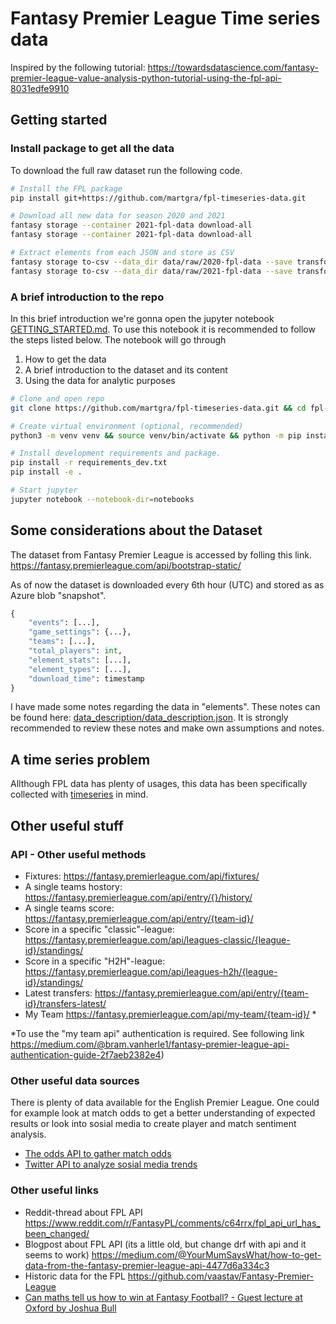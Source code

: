 # **Fantasy Premier League Time series data**

Inspired by the following tutorial:
https://towardsdatascience.com/fantasy-premier-league-value-analysis-python-tutorial-using-the-fpl-api-8031edfe9910


## **Getting started**

### **Install package to get all the data**
To download the full raw dataset run the following code. 
```bash
# Install the FPL package
pip install git+https://github.com/martgra/fpl-timeseries-data.git

# Download all new data for season 2020 and 2021
fantasy storage --container 2021-fpl-data download-all
fantasy storage --container 2021-fpl-data download-all

# Extract elements from each JSON and store as CSV 
fantasy storage to-csv --data_dir data/raw/2020-fpl-data --save transformed_2020.csv
fantasy storage to-csv --data_dir data/raw/2021-fpl-data --save transformed_2021.csv
```

### **A brief introduction to the repo**
In this brief introduction we're gonna open the jupyter notebook [GETTING_STARTED.md](notebooks/GETTING_STARTED.md). To use this notebook it is recommended to follow the steps listed below. The notebook will go through
1. How to get the data
2. A brief introduction to the dataset and its content
3. Using the data for analytic purposes

```bash
# Clone and open repo
git clone https://github.com/martgra/fpl-timeseries-data.git && cd fpl-timeseries-data.git

# Create virtual environment (optional, recommended)
python3 -m venv venv && source venv/bin/activate && python -m pip install --upgrade pip

# Install development requirements and package. 
pip install -r requirements_dev.txt
pip install -e .

# Start jupyter
jupyter notebook --notebook-dir=notebooks
```

## **Some considerations about the Dataset**

The dataset from Fantasy Premier League is accessed by folling this link.
https://fantasy.premierleague.com/api/bootstrap-static/

As of now the dataset is downloaded every 6th hour (UTC) and stored as as Azure blob "snapshot".

```python
{
    "events": [...],
    "game_settings": {...}, 
    "teams": [...], 
    "total_players": int,
    "element_stats": [...],
    "element_types": [...],
    "download_time": timestamp
}
```
I have made some notes regarding the data in "elements". These notes can be found here: [data_description/data_description.json](data_description/data_description.json). It is strongly recommended to review these notes and make own assumptions and notes.  

## **A time series problem**
Allthough FPL data has plenty of usages, this data has been specifically collected with [timeseries](https://en.wikipedia.org/wiki/Time_series) in mind. 

<div class="flourish-embed flourish-bar-chart-race" data-src="visualisation/6906400"><script src="https://public.flourish.studio/resources/embed.js"></script></div>


## **Other useful stuff**
### **API - Other useful methods**

- Fixtures: https://fantasy.premierleague.com/api/fixtures/
- A single teams hostory: https://fantasy.premierleague.com/api/entry/{}/history/
- A single teams score: https://fantasy.premierleague.com/api/entry/{team-id}/
- Score in a specific "classic"-league: https://fantasy.premierleague.com/api/leagues-classic/{league-id}/standings/
- Score in a specific "H2H"-league: https://fantasy.premierleague.com/api/leagues-h2h/{league-id}/standings/
- Latest transfers: https://fantasy.premierleague.com/api/entry/{team-id}/transfers-latest/
- My Team https://fantasy.premierleague.com/api/my-team/{team-id}/ \*

\*To use the "my team api" authentication is required. See following link
https://medium.com/@bram.vanherle1/fantasy-premier-league-api-authentication-guide-2f7aeb2382e4)

### **Other useful data sources**
There is plenty of data available for the English Premier League. One could for example look at match odds to get a better understanding of expected results or look into sosial media to create player and match sentiment analysis. 
* [The odds API to gather match odds](https://the-odds-api.com/)
* [Twitter API to analyze sosial media trends](https://developer.twitter.com/en/docs)

### **Other useful links**

- Reddit-thread about FPL API
  https://www.reddit.com/r/FantasyPL/comments/c64rrx/fpl_api_url_has_been_changed/
- Blogpost about FPL API (its a little old, but change drf with api and it seems to work)
  https://medium.com/@YourMumSaysWhat/how-to-get-data-from-the-fantasy-premier-league-api-4477d6a334c3
- Historic data for the FPL
  https://github.com/vaastav/Fantasy-Premier-League
- [Can maths tell us how to win at Fantasy Football? - Guest lecture at Oxford by Joshua Bull](https://www.youtube.com/watch?v=LzEuweGrHvc&t=943s)
